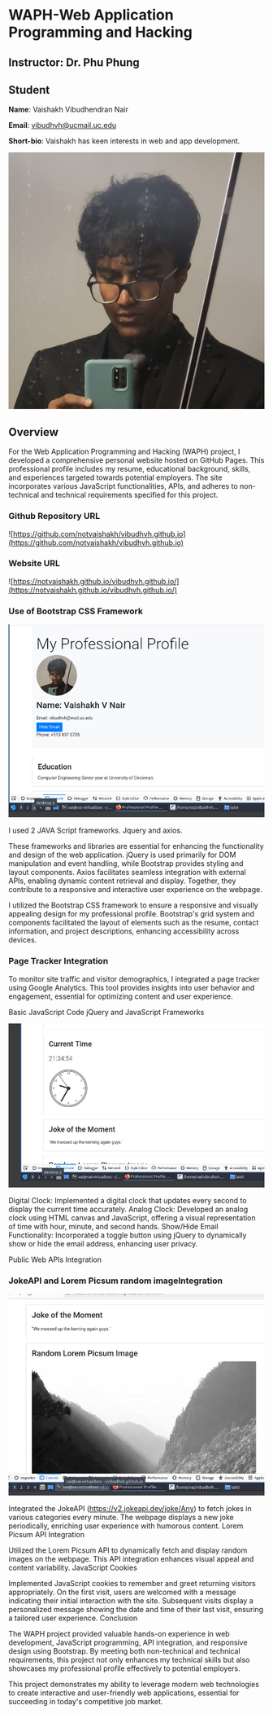 # WAPH-Web Application Programming and Hacking

## Instructor: Dr. Phu Phung

## Student

**Name**: Vaishakh Vibudhendran Nair

**Email**: vibudhvh@ucmail.uc.edu

**Short-bio**: Vaishakh has keen interests in web and app development. 

![Vaishakh's headshot](headshot.jpeg)
## Overview

For the Web Application Programming and Hacking (WAPH) project, I developed a comprehensive personal website hosted on GitHub Pages. This professional profile includes my resume, educational background, skills, and experiences targeted towards potential employers. The site incorporates various JavaScript functionalities, APIs, and adheres to non-technical and technical requirements specified for this project.


### Github Repository URL
![https://github.com/notvaishakh/vibudhvh.github.io](https://github.com/notvaishakh/vibudhvh.github.io) 

### Website URL
![https://notvaishakh.github.io/vibudhvh.github.io/](https://notvaishakh.github.io/vibudhvh.github.io/) 



### Use of Bootstrap CSS Framework

![](img1.jpeg)

I used 2 JAVA Script frameworks. Jquery and axios.

These frameworks and libraries are essential for enhancing the functionality and design of the web application. jQuery is used primarily for DOM manipulation and event handling, while Bootstrap provides styling and layout components. Axios facilitates seamless integration with external APIs, enabling dynamic content retrieval and display. Together, they contribute to a responsive and interactive user experience on the webpage.


I utilized the Bootstrap CSS framework to ensure a responsive and visually appealing design for my professional profile. Bootstrap's grid system and components facilitated the layout of elements such as the resume, contact information, and project descriptions, enhancing accessibility across devices.


### Page Tracker Integration

To monitor site traffic and visitor demographics, I integrated a page tracker using Google Analytics. This tool provides insights into user behavior and engagement, essential for optimizing content and user experience.

Basic JavaScript Code
jQuery and JavaScript Frameworks

![](img2.jpeg)

Digital Clock: Implemented a digital clock that updates every second to display the current time accurately.
Analog Clock: Developed an analog clock using HTML canvas and JavaScript, offering a visual representation of time with hour, minute, and second hands.
Show/Hide Email Functionality: Incorporated a toggle button using jQuery to dynamically show or hide the email address, enhancing user privacy.

Public Web APIs Integration
### JokeAPI and Lorem Picsum random imageIntegration

![](img3.jpeg)

Integrated the JokeAPI (https://v2.jokeapi.dev/joke/Any) to fetch jokes in various categories every minute. The webpage displays a new joke periodically, enriching user experience with humorous content.
Lorem Picsum API Integration

Utilized the Lorem Picsum API to dynamically fetch and display random images on the webpage. This API integration enhances visual appeal and content variability.
JavaScript Cookies

Implemented JavaScript cookies to remember and greet returning visitors appropriately. On the first visit, users are welcomed with a message indicating their initial interaction with the site. Subsequent visits display a personalized message showing the date and time of their last visit, ensuring a tailored user experience.
Conclusion

The WAPH project provided valuable hands-on experience in web development, JavaScript programming, API integration, and responsive design using Bootstrap. By meeting both non-technical and technical requirements, this project not only enhances my technical skills but also showcases my professional profile effectively to potential employers.

This project demonstrates my ability to leverage modern web technologies to create interactive and user-friendly web applications, essential for succeeding in today's competitive job market.
    
